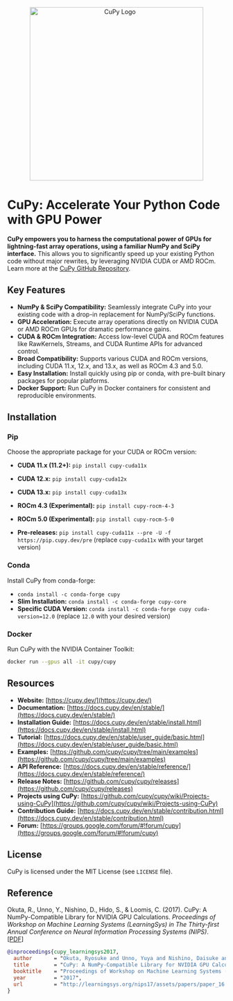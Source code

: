 <div align="center">
  <img src="https://raw.githubusercontent.com/cupy/cupy/main/docs/image/cupy_logo_1000px.png" width="400" alt="CuPy Logo">
</div>

# CuPy: Accelerate Your Python Code with GPU Power

**CuPy empowers you to harness the computational power of GPUs for lightning-fast array operations, using a familiar NumPy and SciPy interface.**  This allows you to significantly speed up your existing Python code without major rewrites, by leveraging NVIDIA CUDA or AMD ROCm.  Learn more at the [CuPy GitHub Repository](https://github.com/cupy/cupy).

## Key Features

*   **NumPy & SciPy Compatibility:** Seamlessly integrate CuPy into your existing code with a drop-in replacement for NumPy/SciPy functions.
*   **GPU Acceleration:** Execute array operations directly on NVIDIA CUDA or AMD ROCm GPUs for dramatic performance gains.
*   **CUDA & ROCm Integration:** Access low-level CUDA and ROCm features like RawKernels, Streams, and CUDA Runtime APIs for advanced control.
*   **Broad Compatibility:** Supports various CUDA and ROCm versions, including CUDA 11.x, 12.x, and 13.x, as well as ROCm 4.3 and 5.0.
*   **Easy Installation:**  Install quickly using pip or conda, with pre-built binary packages for popular platforms.
*   **Docker Support:** Run CuPy in Docker containers for consistent and reproducible environments.

## Installation

### Pip

Choose the appropriate package for your CUDA or ROCm version:

*   **CUDA 11.x (11.2+):** `pip install cupy-cuda11x`
*   **CUDA 12.x:** `pip install cupy-cuda12x`
*   **CUDA 13.x:** `pip install cupy-cuda13x`
*   **ROCm 4.3 (Experimental):** `pip install cupy-rocm-4-3`
*   **ROCm 5.0 (Experimental):** `pip install cupy-rocm-5-0`

*   **Pre-releases:** `pip install cupy-cuda11x --pre -U -f https://pip.cupy.dev/pre` (replace `cupy-cuda11x` with your target version)

### Conda

Install CuPy from conda-forge:

*   `conda install -c conda-forge cupy`
*   **Slim Installation:** `conda install -c conda-forge cupy-core`
*   **Specific CUDA Version:** `conda install -c conda-forge cupy cuda-version=12.0` (replace `12.0` with your desired version)

### Docker

Run CuPy with the NVIDIA Container Toolkit:

```bash
docker run --gpus all -it cupy/cupy
```

## Resources

*   **Website:** [https://cupy.dev/](https://cupy.dev/)
*   **Documentation:** [https://docs.cupy.dev/en/stable/](https://docs.cupy.dev/en/stable/)
*   **Installation Guide:** [https://docs.cupy.dev/en/stable/install.html](https://docs.cupy.dev/en/stable/install.html)
*   **Tutorial:** [https://docs.cupy.dev/en/stable/user_guide/basic.html](https://docs.cupy.dev/en/stable/user_guide/basic.html)
*   **Examples:** [https://github.com/cupy/cupy/tree/main/examples](https://github.com/cupy/cupy/tree/main/examples)
*   **API Reference:** [https://docs.cupy.dev/en/stable/reference/](https://docs.cupy.dev/en/stable/reference/)
*   **Release Notes:** [https://github.com/cupy/cupy/releases](https://github.com/cupy/cupy/releases)
*   **Projects using CuPy:** [https://github.com/cupy/cupy/wiki/Projects-using-CuPy](https://github.com/cupy/cupy/wiki/Projects-using-CuPy)
*   **Contribution Guide:** [https://docs.cupy.dev/en/stable/contribution.html](https://docs.cupy.dev/en/stable/contribution.html)
*   **Forum:** [https://groups.google.com/forum/#!forum/cupy](https://groups.google.com/forum/#!forum/cupy)

## License

CuPy is licensed under the MIT License (see `LICENSE` file).

## Reference

Okuta, R., Unno, Y., Nishino, D., Hido, S., & Loomis, C. (2017). CuPy: A NumPy-Compatible Library for NVIDIA GPU Calculations. *Proceedings of Workshop on Machine Learning Systems (LearningSys) in The Thirty-first Annual Conference on Neural Information Processing Systems (NIPS)*. [[PDF](http://learningsys.org/nips17/assets/papers/paper_16.pdf)]

```bibtex
@inproceedings{cupy_learningsys2017,
  author       = "Okuta, Ryosuke and Unno, Yuya and Nishino, Daisuke and Hido, Shohei and Loomis, Crissman",
  title        = "CuPy: A NumPy-Compatible Library for NVIDIA GPU Calculations",
  booktitle    = "Proceedings of Workshop on Machine Learning Systems (LearningSys) in The Thirty-first Annual Conference on Neural Information Processing Systems (NIPS)",
  year         = "2017",
  url          = "http://learningsys.org/nips17/assets/papers/paper_16.pdf"
}
```